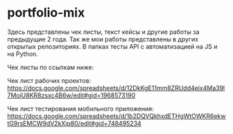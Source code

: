 # portfolio-mix
Здесь представлены чек листы, текст кейсы и другие работы за предыдущие 2 года.
Так же мои работы представлены в других открытых репозиториях.
В папках тесты API с автоматизацией на JS и на Python.

Чек листы по ссылкам ниже: 

Чек лист рабочих проектов:
https://docs.google.com/spreadsheets/d/12DkKgE11mm8ZRUdd4eix4Ma39l7MoiU8KR8zsxc4B6w/edit#gid=1968573190

Чек лист тестирования мобильного приложения:
https://docs.google.com/spreadsheets/d/1b2DQVQkhxdETHgWtOWKR6ekwtG9rsEMCW9dV2kXip80/edit#gid=748495234
